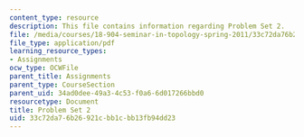 ```yaml
---
content_type: resource
description: This file contains information regarding Problem Set 2.
file: /media/courses/18-904-seminar-in-topology-spring-2011/33c72da76b26921cbb1cbb13fb94dd23_MIT18_904S11_pset2.pdf
file_type: application/pdf
learning_resource_types:
- Assignments
ocw_type: OCWFile
parent_title: Assignments
parent_type: CourseSection
parent_uid: 34ad0dee-49a3-4c53-f0a6-6d017266bbd0
resourcetype: Document
title: Problem Set 2
uid: 33c72da7-6b26-921c-bb1c-bb13fb94dd23
---
```

